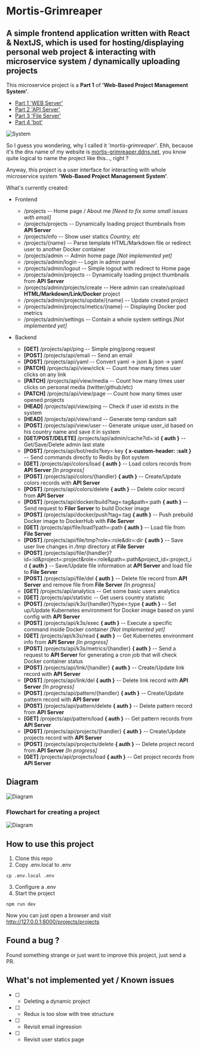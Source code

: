 # Mortis-Grimreaper

## A simple frontend application written with React & NextJS, which is used for hosting/displaying personal web project & interacting with microservice system / dynamically uploading projects

This microservice project is a **Part 1** of **'Web-Based Project Management System'**. 
 * [Part 1 'WEB Server'](https://github.com/YushchenkoAndrew/mortis-grimreaper)
 * [Part 2 'API Server'](https://github.com/YushchenkoAndrew/grape)
 * [Part 3 'File Server'](https://github.com/YushchenkoAndrew/void)
 * [Part 4 'bot'](https://github.com/YushchenkoAndrew/botodachi)

![System](/public/img/System.jpg)

 So I guess you wondering, why I called it *'mortis-grimreaper'*. Ehh, because it's the dns name of my website is [mortis-grimreaper.ddns.net](https://mortis-grimreaper.ddns.net/projects), you know quite logical to name the project like this..., right ?

Anyway, this project is a user interface for interacting with whole microservice system **'Web-Based Project Management System'**.


What's currently created:
* Frontend
  * /projects -- Home page / About me *[Need to fix some small issues with email]*
  * /projects/projects -- Dynamically loading project thumbnails from **API Server**
  * /projects/info -- Show user statics *Country, etc*
  * /projects/{name} -- Parse template HTML/Markdown file or redirect user to another Docker container
  * /projects/admin -- Admin home page *[Not implemented yet]*
  * /projects/admin/login -- Login in admin panel
  * /projects/admin/logout -- Simple logout with redirect to Home page
  * /projects/admin/projects -- Dynamically loading project thumbnails from **API Server**
  * /projects/admin/projects/create -- Here admin can create/upload **HTML/Markdown/Link/Docker** project
  * /projects/admin/projects/update/{name} -- Update created project
  * /projects/admin/projects/metics/{name} -- Displaying Docker pod metrics
  * /projects/admin/settings -- Contain a whole system settings *[Not implemented yet]*

* Backend
  * **[GET]** /projects/api/ping -- Simple ping/pong request
  * **[POST]** /projects/api/email -- Send an email
  * **[POST]** /projects/api/yaml -- Convert yaml -> json & json -> yaml
  * **[PATCH]** /projects/api/view/click -- Count how many times user clicks on any link
  * **[PATCH]** /projects/api/view/media -- Count how many times user clicks on personal media (twitter/github/etc)
  * **[PATCH]** /projects/api/view/page -- Count how many times user opened projects
  * **[HEAD]** /projects/api/view/ping -- Check if user id exists in the system
  * **[HEAD]** /projects/api/view/rand -- Generate temp random salt
  * **[POST]** /projects/api/view/user -- Generate unique user_id based on his country name and save it in system
  * **[GET/POST/DELETE]** /projects/api/admin/cache?id=:id  **{ auth }** -- Get/Save/Delete admin last state
  * **[POST]** /projects/api/bot/redis?key=:key  **{ x-custom-header: :salt }** -- Send commands directly to Redis by Bot system
  * **[GET]** /projects/api/colors/load **{ auth }** -- Load colors records from **API Server** *[In progress]*
  * **[POST]** /projects/api/colors/{handler} **{ auth }** -- Create/Update colors records with **API Server**
  * **[POST]** /projects/api/colors/delete **{ auth }** -- Delete color record from **API Server**
  * **[POST]** /projects/api/docker/build?tag=:tag&path=:path **{ auth }** -- Send request to **Filer Server** to build Docker image
  * **[POST]** /projects/api/docker/push?tag=:tag **{ auth }** -- Push prebuild Docker image to DockerHub with **File Server**
  * **[GET]** /projects/api/file/load?path=:path **{ auth }** -- Load file from **File Server**
  * **[POST]** /projects/api/file/tmp?role=:role&dir=:dir **{ auth }** -- Save user live changes in */tmp* directory at **File Server**
  * **[POST]** /projects/api/file/{handler}?id=:id&project=:project&role=:role&path=:path&project_id=:project_id **{ auth }** -- Save/Update file information at **API Server** and load file to **File Server**
  * **[POST]** /projects/api/file/del **{ auth }** -- Delete file record from **API Server** and remove file from **File Server** *[In progress]*
  * **[GET]** /projects/api/analytics -- Get some basic users analytics
  * **[GET]** /projects/api/statistic -- Get users country statistic
  * **[POST]** /projects/api/k3s/{handler}?type=:type **{ auth }** -- Set up/Update Kubernetes environment for Docker image based on yaml config with **API Server**
  * **[POST]** /projects/api/k3s/exec **{ auth }** -- Execute a specific command inside Docker container *[Not implemented yet]*
  * **[GET]** /projects/api/k3s/read **{ auth }** -- Get Kubernetes environment info from **API Server**  *[In progress]*
  * **[POST]** /projects/api/k3s/metrics/{handler} **{ auth }** -- Send a request to **API Server** for generating a cron job that will check Docker container status
  * **[POST]** /projects/api/link/{handler} **{ auth }** -- Create/Update link record with **API Server**
  * **[POST]** /projects/api/link/del **{ auth }** -- Delete link record with **API Server** *[In progress]*
  * **[POST]** /projects/api/pattern/{handler} **{ auth }** -- Create/Update pattern record with **API Server**
  * **[POST]** /projects/api/pattern/delete **{ auth }** -- Delete pattern record from **API Server**
  * **[GET]** /projects/api/pattern/load **{ auth }** -- Get pattern records from **API Server**
  * **[POST]** /projects/api/projects/{handler} **{ auth }** -- Create/Update projects record with **API Server**
  * **[POST]** /projects/api/projects/delete **{ auth }** -- Delete project record from **API Server** *[In progress]*
  * **[GET]** /projects/api/projects/load **{ auth }** -- Get project records from **API Server**


## Diagram
![Diagram](/public/img/Frontend.jpg)

### Flowchart for creating a project
![Diagram](/public/img/Attach3.jpg)

## How to use this project

1. Clone this repo
2. Copy .env.local to .env
```
cp .env.local .env
```
3. Configure a .env
4. Start the project
```
npm run dev
```

Now you can just open a browser and visit http://127.0.0.1:8000/projects/projects

## Found a bug ?
Found something strange or just want to improve this project, just send a PR.

## What's not implemented yet / Known issues
- [ ] - Deleting a dynamic project
- [ ] - Redux is too slow with tree structure
- [ ] - Revisit email ingression
- [ ] - Revisit user statics page